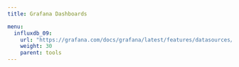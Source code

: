 ```yaml
---
title: Grafana Dashboards

menu:
  influxdb_09:
    url: "https://grafana.com/docs/grafana/latest/features/datasources/influxdb/"
    weight: 30
    parent: tools
---
```

